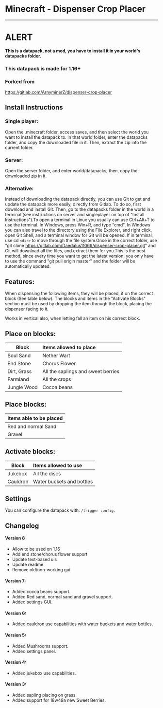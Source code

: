 # Minecraft - Dispenser Crop Placer

---

# ALERT

**This is a datapack, not a mod, you have to install it in your world's datapacks folder.**

### This datapack is made for 1.16+

### Forked from

https://gitlab.com/ArnyminerZ/dispenser-crop-placer

## Install Instructions

### Single player:

Open the .minecraft folder, access saves, and then select the world you want to install the datapack to. In that world folder, enter the datapacks folder, and copy the downloaded file in it. Then, extract the zip into the current folder.

### Server:

Open the server folder, and enter world/datapacks, then, copy the downloaded zip in it.

### Alternative:

Instead of downloading the datapack directly, you can use Git to get and update the datapack more easily, directly from Gitlab. To do so, first download and install Git. Then, go to the datapacks folder in the world in a terminal (see instructions on server and singleplayer on top of "Install Instructions").To open a terminal in Linux you usually can use Ctrl+Alt+T to use the terminal. In Windows, press Win+R, and type "cmd". In Windows you can also travel to the directory using the File Explorer, and right click, open Git Shell, and a terminal window for Git will be opened. If in terminal, use cd `<dir>` to move through the file system.Once in the correct folder, use "git clone https://gitlab.com/Daedalus11069/dispenser-crop-placer.git" and Git will download all the files, and extract them for you.This is the best method, since every time you want to get the latest version, you only have to use the command "git pull origin master" and the folder will be automatically updated.

## Features:

When dispensing the following items, they will be placed, if on the correct block (See table below).
The blocks and items in the "Activate Blocks" section must be used by dropping the item through the block, placing the dispenser facing to it.

Works in vertical also, when letting fall an item on his correct block.

## Place on blocks:

| Block       | Items allowed to place             |
| ----------- | :--------------------------------- |
| Soul Sand   | Nether Wart                        |
| End Stone   | Chorus Flower                      |
| Dirt, Grass | All the saplings and sweet berries |
| Farmland    | All the crops                      |
| Jungle Wood | Cocoa beans                        |

## Place blocks:

| Items able to be placed |
| :---------------------- |
| Red and normal Sand     |
| Gravel                  |

## Activate blocks:

| Block    | Items allowed to use      |
| -------- | :------------------------ |
| Jukebox  | All the discs             |
| Cauldron | Water buckets and bottles |

## Settings

You can configure the datapack with: `/trigger config`.

## Changelog

#### Version 8

- Allow to be used on 1.16
- Add end stone/chorus flower support
- Update text-based uis
- Update readme
- Remove old/non-working gui

#### Version 7:

- Added cocoa beans support.
- Added Red sand, normal sand and gravel support.
- Added settings GUI.

#### Version 6:

- Added cauldron use capabilities with water buckets and water bottles.

#### Version 5:

- Added Mushrooms support.
- Added settings panel.

#### Version 4:

- Added jukebox use capabilities.

#### Version 3:

- Added sapling placing on grass.
- Added support for 18w49a new Sweet Berries.
